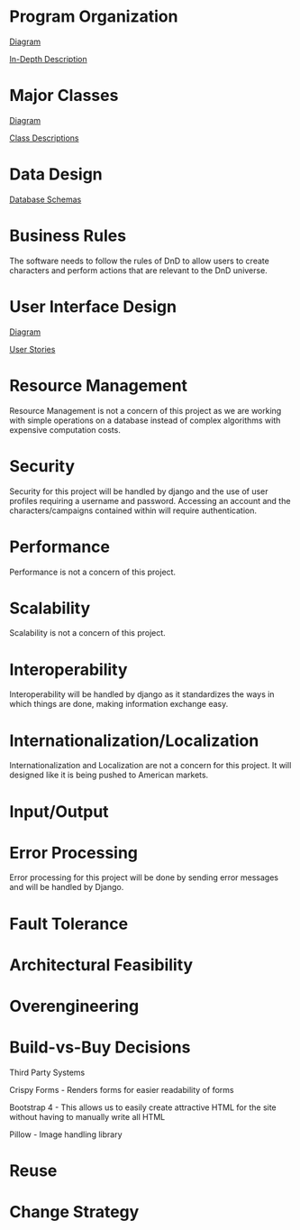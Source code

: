 # Program Organization

[Diagram](https://docs.google.com/drawings/d/1TUbR1T9_B6WfCYGCicQKSH8qjjn9X43obXvX7nI2Zt0/edit?usp=sharing)

[In-Depth Description](https://docs.google.com/document/d/1FA4I41uiwIgKB1tqMOyXJnYcXf9lOJA9ilg85u-RlCQ/edit?usp=sharing)

# Major Classes

[Diagram](https://drive.google.com/file/d/1NqDpVnVrYHD-SCcfD8B3sug9F6vCOEDB/view?usp=sharing)

[Class Descriptions](https://docs.google.com/document/d/1n7qOdXY2i-A0tg3gyodm_GhEKr2NwJpASYI_jcA4ivU/edit?usp=sharing)

# Data Design

[Database Schemas](https://docs.google.com/document/d/1E3cikrkHcXE-PxppXv7h1ovNXgMTyPIy-kNyr7d9zvQ/edit?usp=sharing)

# Business Rules

The software needs to follow the rules of DnD to allow users to create characters and perform actions that are relevant to the DnD universe.

# User Interface Design

[Diagram](https://drive.google.com/file/d/1WVBX7nz-pJ9zIM4E0k-gchcGm-XRzGoa/view?usp=sharing)

[User Stories](https://docs.google.com/document/d/1NZeqT6CyVsro24gmO0C-WLZbVaCbVZdCNq2G_n58w24/edit?usp=sharing)

# Resource Management

Resource Management is not a concern of this project as we are working with simple operations on a database instead of complex algorithms with expensive computation costs.

# Security

Security for this project will be handled by django and the use of user profiles requiring a username and password. Accessing an account and the characters/campaigns contained within will require authentication.

# Performance

Performance is not a concern of this project.

# Scalability

Scalability is not a concern of this project.

# Interoperability

Interoperability will be handled by django as it standardizes the ways in which things are done, making information exchange easy.

# Internationalization/Localization

Internationalization and Localization are not a concern for this project. It will designed like it is being pushed to American markets.

# Input/Output

# Error Processing

Error processing for this project will be done by sending error messages and will be handled by Django.

# Fault Tolerance

# Architectural Feasibility

# Overengineering

# Build-vs-Buy Decisions

Third Party Systems

  Crispy Forms - Renders forms for easier readability of forms
  
  Bootstrap 4 - This allows us to easily create attractive HTML for the site without having to manually write all HTML
  
  Pillow - Image handling library
  

# Reuse

# Change Strategy

